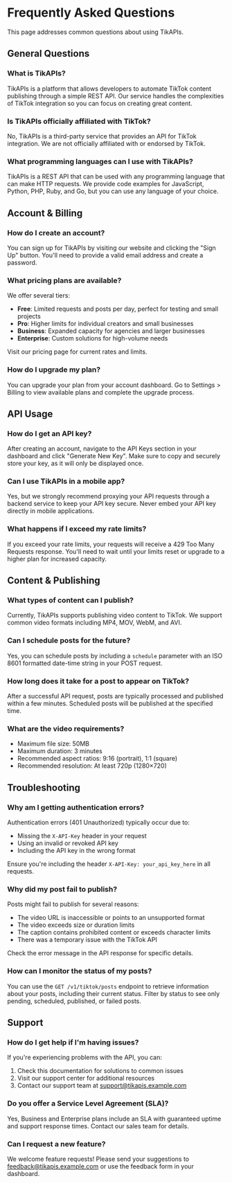 # Frequently Asked Questions

This page addresses common questions about using TikAPIs.

## General Questions

### What is TikAPIs?

TikAPIs is a platform that allows developers to automate TikTok content publishing through a simple REST API. Our service handles the complexities of TikTok integration so you can focus on creating great content.

### Is TikAPIs officially affiliated with TikTok?

No, TikAPIs is a third-party service that provides an API for TikTok integration. We are not officially affiliated with or endorsed by TikTok.

### What programming languages can I use with TikAPIs?

TikAPIs is a REST API that can be used with any programming language that can make HTTP requests. We provide code examples for JavaScript, Python, PHP, Ruby, and Go, but you can use any language of your choice.

## Account & Billing

### How do I create an account?

You can sign up for TikAPIs by visiting our website and clicking the "Sign Up" button. You'll need to provide a valid email address and create a password.

### What pricing plans are available?

We offer several tiers:

- **Free**: Limited requests and posts per day, perfect for testing and small projects
- **Pro**: Higher limits for individual creators and small businesses
- **Business**: Expanded capacity for agencies and larger businesses
- **Enterprise**: Custom solutions for high-volume needs

Visit our pricing page for current rates and limits.

### How do I upgrade my plan?

You can upgrade your plan from your account dashboard. Go to Settings > Billing to view available plans and complete the upgrade process.

## API Usage

### How do I get an API key?

After creating an account, navigate to the API Keys section in your dashboard and click "Generate New Key". Make sure to copy and securely store your key, as it will only be displayed once.

### Can I use TikAPIs in a mobile app?

Yes, but we strongly recommend proxying your API requests through a backend service to keep your API key secure. Never embed your API key directly in mobile applications.

### What happens if I exceed my rate limits?

If you exceed your rate limits, your requests will receive a 429 Too Many Requests response. You'll need to wait until your limits reset or upgrade to a higher plan for increased capacity.

## Content & Publishing

### What types of content can I publish?

Currently, TikAPIs supports publishing video content to TikTok. We support common video formats including MP4, MOV, WebM, and AVI.

### Can I schedule posts for the future?

Yes, you can schedule posts by including a `schedule` parameter with an ISO 8601 formatted date-time string in your POST request.

### How long does it take for a post to appear on TikTok?

After a successful API request, posts are typically processed and published within a few minutes. Scheduled posts will be published at the specified time.

### What are the video requirements?

- Maximum file size: 50MB
- Maximum duration: 3 minutes
- Recommended aspect ratios: 9:16 (portrait), 1:1 (square)
- Recommended resolution: At least 720p (1280×720)

## Troubleshooting

### Why am I getting authentication errors?

Authentication errors (401 Unauthorized) typically occur due to:
- Missing the `X-API-Key` header in your request
- Using an invalid or revoked API key
- Including the API key in the wrong format

Ensure you're including the header `X-API-Key: your_api_key_here` in all requests.

### Why did my post fail to publish?

Posts might fail to publish for several reasons:
- The video URL is inaccessible or points to an unsupported format
- The video exceeds size or duration limits
- The caption contains prohibited content or exceeds character limits
- There was a temporary issue with the TikTok API

Check the error message in the API response for specific details.

### How can I monitor the status of my posts?

You can use the `GET /v1/tiktok/posts` endpoint to retrieve information about your posts, including their current status. Filter by status to see only pending, scheduled, published, or failed posts.

## Support

### How do I get help if I'm having issues?

If you're experiencing problems with the API, you can:
1. Check this documentation for solutions to common issues
2. Visit our support center for additional resources
3. Contact our support team at support@tikapis.example.com

### Do you offer a Service Level Agreement (SLA)?

Yes, Business and Enterprise plans include an SLA with guaranteed uptime and support response times. Contact our sales team for details.

### Can I request a new feature?

We welcome feature requests! Please send your suggestions to feedback@tikapis.example.com or use the feedback form in your dashboard.
